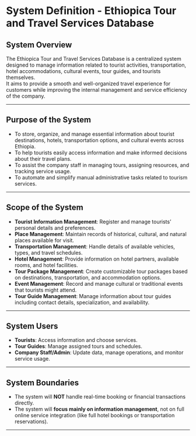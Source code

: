 # System Definition - Ethiopica Tour and Travel Services Database

## **System Overview**
The Ethiopica Tour and Travel Services Database is a centralized system designed to manage information related to tourist activities, transportation, hotel accommodations, cultural events, tour guides, and tourists themselves.  
It aims to provide a smooth and well-organized travel experience for customers while improving the internal management and service efficiency of the company.

---

## **Purpose of the System**
- To store, organize, and manage essential information about tourist destinations, hotels, transportation options, and cultural events across Ethiopia.
- To help tourists easily access information and make informed decisions about their travel plans.
- To assist the company staff in managing tours, assigning resources, and tracking service usage.
- To automate and simplify manual administrative tasks related to tourism services.

---

## **Scope of the System**
- **Tourist Information Management**: Register and manage tourists’ personal details and preferences.
- **Place Management**: Maintain records of historical, cultural, and natural places available for visit.
- **Transportation Management**: Handle details of available vehicles, types, and travel schedules.
- **Hotel Management**: Provide information on hotel partners, available rooms, and hotel facilities.
- **Tour Package Management**: Create customizable tour packages based on destinations, transportation, and accommodation options.
- **Event Management**: Record and manage cultural or traditional events that tourists might attend.
- **Tour Guide Management**: Manage information about tour guides including contact details, specialization, and availability.

---

## **System Users**
- **Tourists**: Access information and choose services.
- **Tour Guides**: Manage assigned tours and schedules.
- **Company Staff/Admin**: Update data, manage operations, and monitor service usage.

---

## **System Boundaries**
- The system will **NOT** handle real-time booking or financial transactions directly.
- The system will **focus mainly on information management**, not on full online service integration (like full hotel bookings or transportation reservations).

---
